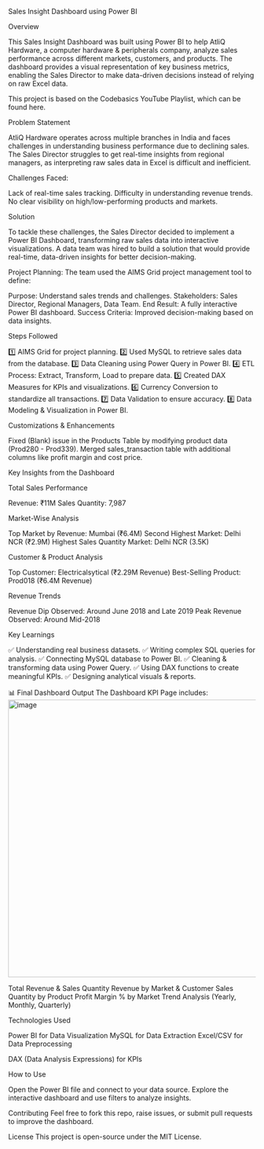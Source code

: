 Sales Insight Dashboard using Power BI

Overview

This Sales Insight Dashboard was built using Power BI to help AtliQ Hardware, a computer hardware & peripherals company, analyze sales performance across different markets, customers, and products. The dashboard provides a visual representation of key business metrics, enabling the Sales Director to make data-driven decisions instead of relying on raw Excel data.

This project is based on the Codebasics YouTube Playlist, which can be found here.

Problem Statement

AtliQ Hardware operates across multiple branches in India and faces challenges in understanding business performance due to declining sales. The Sales Director struggles to get real-time insights from regional managers, as interpreting raw sales data in Excel is difficult and inefficient.

Challenges Faced:

Lack of real-time sales tracking.
Difficulty in understanding revenue trends.
No clear visibility on high/low-performing products and markets.

Solution

To tackle these challenges, the Sales Director decided to implement a Power BI Dashboard, transforming raw sales data into interactive visualizations. A data team was hired to build a solution that would provide real-time, data-driven insights for better decision-making.

Project Planning:
The team used the AIMS Grid project management tool to define:

Purpose: Understand sales trends and challenges.
Stakeholders: Sales Director, Regional Managers, Data Team.
End Result: A fully interactive Power BI dashboard.
Success Criteria: Improved decision-making based on data insights.

Steps Followed

1️⃣ AIMS Grid for project planning.
2️⃣ Used MySQL to retrieve sales data from the database.
3️⃣ Data Cleaning using Power Query in Power BI.
4️⃣ ETL Process: Extract, Transform, Load to prepare data.
5️⃣ Created DAX Measures for KPIs and visualizations.
6️⃣ Currency Conversion to standardize all transactions.
7️⃣ Data Validation to ensure accuracy.
8️⃣ Data Modeling & Visualization in Power BI.

 Customizations & Enhancements
 
Fixed (Blank) issue in the Products Table by modifying product data (Prod280 - Prod339).
Merged sales_transaction table with additional columns like profit margin and cost price.

Key Insights from the Dashboard

Total Sales Performance

Revenue: ₹11M
Sales Quantity: 7,987

Market-Wise Analysis

Top Market by Revenue: Mumbai (₹6.4M)
Second Highest Market: Delhi NCR (₹2.9M)
Highest Sales Quantity Market: Delhi NCR (3.5K)

Customer & Product Analysis

Top Customer: Electricalsytical (₹2.29M Revenue)
Best-Selling Product: Prod018 (₹6.4M Revenue)

Revenue Trends

Revenue Dip Observed: Around June 2018 and Late 2019
Peak Revenue Observed: Around Mid-2018

Key Learnings

✅ Understanding real business datasets.
✅ Writing complex SQL queries for analysis.
✅ Connecting MySQL database to Power BI.
✅ Cleaning & transforming data using Power Query.
✅ Using DAX functions to create meaningful KPIs.
✅ Designing analytical visuals & reports.

📊 Final Dashboard Output
The Dashboard KPI Page includes:
<img width="565" alt="image" src="https://github.com/user-attachments/assets/1d926e21-36b2-4c2e-b493-925902ded4d4" />



Total Revenue & Sales Quantity
Revenue by Market & Customer
Sales Quantity by Product
Profit Margin % by Market
Trend Analysis (Yearly, Monthly, Quarterly)

Technologies Used

Power BI for Data Visualization
MySQL for Data Extraction
Excel/CSV for Data Preprocessing

DAX (Data Analysis Expressions) for KPIs

How to Use

Open the Power BI file and connect to your data source.
Explore the interactive dashboard and use filters to analyze insights.

Contributing
Feel free to fork this repo, raise issues, or submit pull requests to improve the dashboard.

License
This project is open-source under the MIT License.


